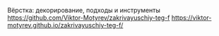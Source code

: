  Вёрстка: декорирование, подходы и инструменты
https://github.com/Viktor-Motyrev/zakrivayuschiy-teg-f
https://viktor-motyrev.github.io/zakrivayuschiy-teg-f/
